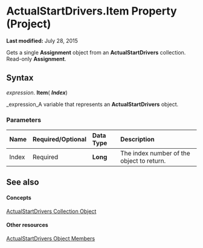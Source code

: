 
# ActualStartDrivers.Item Property (Project)

 **Last modified:** July 28, 2015

Gets a single  **Assignment** object from an **ActualStartDrivers** collection. Read-only **Assignment**. 

## Syntax

 _expression_. **Item**( **_Index_**) 

 _expression_A variable that represents an  **ActualStartDrivers** object.


### Parameters



|**Name**|**Required/Optional**|**Data Type**|**Description**|
|:-----|:-----|:-----|:-----|
|Index|Required| **Long**|The index number of the object to return.|

## See also


#### Concepts


 [ActualStartDrivers Collection Object](b9a76aed-576f-e7df-3884-c8d3fcecf210.md)
#### Other resources


 [ActualStartDrivers Object Members](74321d0d-bbde-3f2d-50ee-bfb0c674114c.md)
